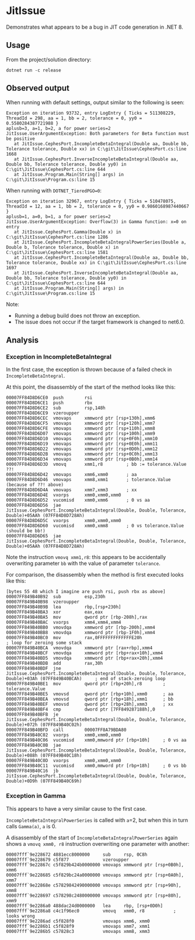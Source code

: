# JitIssue

Demonstrates what appears to be a bug in JIT code generation in .NET 8.

## Usage

From the project/solution directory:

```
dotnet run -c release
```

## Observed output

When running with default settings, output similar to the following is seen:

```
Exception on iteration 93732, entry LogEntry { Ticks = 511308229, ThreadId = 298, aa = 1, bb = 2, tolerance = 0, yy0 = 0.5580284387721988 }
aplusb=3, a=1, b=2, a for power series=2
JitIssue.UserArgumentException: Both parameters for Beta function must be positive
   at JitIssue.CephesPort.IncompleteBetaIntegral(Double aa, Double bb, Tolerance tolerance, Double xx) in C:\git\JitIssue\CephesPort.cs:line 1668
   at JitIssue.CephesPort.InverseIncompleteBetaIntegral(Double aa, Double bb, Tolerance tolerance, Double yy0) in C:\git\JitIssue\CephesPort.cs:line 644
   at JitIssue.Program.Main(String[] args) in C:\git\JitIssue\Program.cs:line 15
```

When running with `DOTNET_TieredPGO=0`:

```
Exception on iteration 32967, entry LogEntry { Ticks = 510478075, ThreadId = 12, aa = 1, bb = 2, tolerance = 0, yy0 = 0.9860168987440667 }
aplusb=1, a=0, b=1, a for power series=2
JitIssue.UserArgumentException: Overflow(3) in Gamma function: x=0 on entry
   at JitIssue.CephesPort.Gamma(Double x) in C:\git\JitIssue\CephesPort.cs:line 1286
   at JitIssue.CephesPort.IncompleteBetaIntegralPowerSeries(Double a, Double b, Tolerance tolerance, Double x) in C:\git\JitIssue\CephesPort.cs:line 1581
   at JitIssue.CephesPort.IncompleteBetaIntegral(Double aa, Double bb, Tolerance tolerance, Double xx) in C:\git\JitIssue\CephesPort.cs:line 1697
   at JitIssue.CephesPort.InverseIncompleteBetaIntegral(Double aa, Double bb, Tolerance tolerance, Double yy0) in C:\git\JitIssue\CephesPort.cs:line 644
   at JitIssue.Program.Main(String[] args) in C:\git\JitIssue\Program.cs:line 15
```

Note:
* Running a debug build does not throw an exception.
* The issue does not occur if the target framework is changed to net6.0.

## Analysis

### Exception in IncompleteBetaIntegral

In the first case, the exception is thrown because of a failed check in `IncompleteBetaIntegral`.

At this point, the disassembly of the start of the method looks like this:

```
00007FF84D8D6CE0  push        rsi
00007FF84D8D6CE1  push        rbx  
00007FF84D8D6CE2  sub         rsp,148h  
00007FF84D8D6CE9  vzeroupper  
00007FF84D8D6CEC  vmovaps     xmmword ptr [rsp+130h],xmm6  
00007FF84D8D6CF5  vmovaps     xmmword ptr [rsp+120h],xmm7  
00007FF84D8D6CFE  vmovaps     xmmword ptr [rsp+110h],xmm8  
00007FF84D8D6D07  vmovaps     xmmword ptr [rsp+100h],xmm9  
00007FF84D8D6D10  vmovaps     xmmword ptr [rsp+0F0h],xmm10  
00007FF84D8D6D19  vmovaps     xmmword ptr [rsp+0E0h],xmm11  
00007FF84D8D6D22  vmovaps     xmmword ptr [rsp+0D0h],xmm12  
00007FF84D8D6D2B  vmovaps     xmmword ptr [rsp+0C0h],xmm13  
00007FF84D8D6D34  vmovaps     xmmword ptr [rsp+0B0h],xmm14  
00007FF84D8D6D3D  vmovq       xmm1,r8         ; bb := tolerance.Value  ??!
00007FF84D8D6D42  vmovaps     xmm6,xmm0       ; aa
00007FF84D8D6D46  vmovaps     xmm8,xmm1       ; tolerance.Value (because of ??! above)
00007FF84D8D6D4A  vmovaps     xmm7,xmm3       ; xx
00007FF84D8D6D4E  vxorps      xmm0,xmm0,xmm0  
00007FF84D8D6D52  vucomisd    xmm0,xmm6       ; 0 vs aa
00007FF84D8D6D56  jae         JitIssue.CephesPort.IncompleteBetaIntegral(Double, Double, Tolerance, Double)+05AAh (07FF84D8D728Ah)  
00007FF84D8D6D5C  vxorps      xmm0,xmm0,xmm0  
00007FF84D8D6D60  vucomisd    xmm0,xmm8       ; 0 vs tolerance.Value (should be bb!)
00007FF84D8D6D65  jae         JitIssue.CephesPort.IncompleteBetaIntegral(Double, Double, Tolerance, Double)+05AAh (07FF84D8D728Ah)  
```

Note the instruction `vmovq xmm1,r8`: this appears to be accidentally overwriting parameter `bb` with the value of
parameter `tolerance`.

For comparison, the disassembly when the method is first executed looks like this:

```
[bytes 55 48 which I imagine are push rsi, push rbx as above]
00007FF849B40B92  sub         esp,230h  
00007FF849B40B98  vzeroupper  
00007FF849B40B9B  lea         rbp,[rsp+230h]  
00007FF849B40BA3  xor         eax,eax  
00007FF849B40BA5  mov         qword ptr [rbp-208h],rax  
00007FF849B40BAC  vxorps      xmm4,xmm4,xmm4  
00007FF849B40BB0  vmovdqa     xmmword ptr [rbp-200h],xmm4  
00007FF849B40BB8  vmovdqa     xmmword ptr [rbp-1F0h],xmm4  
00007FF849B40BC0  mov         rax,0FFFFFFFFFFFFFE20h                                                                                                       ; loop for zeroing some stack
00007FF849B40BCA  vmovdqa     xmmword ptr [rax+rbp],xmm4  
00007FF849B40BCF  vmovdqa     xmmword ptr [rbp+rax+10h],xmm4  
00007FF849B40BD5  vmovdqa     xmmword ptr [rbp+rax+20h],xmm4  
00007FF849B40BDB  add         rax,30h  
00007FF849B40BDF  jne         JitIssue.CephesPort.IncompleteBetaIntegral(Double, Double, Tolerance, Double)+03Ah (07FF849B40BCAh)     ; end of stack-zeroing loop
00007FF849B40BE1  mov         qword ptr [rbp+20h],r8        ; tolerance.Value
00007FF849B40BE5  vmovsd      qword ptr [rbp+10h],xmm0      ; aa
00007FF849B40BEA  vmovsd      qword ptr [rbp+18h],xmm1      ; bb
00007FF849B40BEF  vmovsd      qword ptr [rbp+28h],xmm3      ; xx
00007FF849B40BF4  cmp         dword ptr [7FF849287188h],0  
00007FF849B40BFB  je          JitIssue.CephesPort.IncompleteBetaIntegral(Double, Double, Tolerance, Double)+072h (07FF849B40C02h)  
00007FF849B40BFD  call        00007FF8A79BDA80  
00007FF849B40C02  vxorps      xmm0,xmm0,xmm0  
00007FF849B40C06  vucomisd    xmm0,mmword ptr [rbp+10h]     ; 0 vs aa
00007FF849B40C0B  jae         JitIssue.CephesPort.IncompleteBetaIntegral(Double, Double, Tolerance, Double)+088h (07FF849B40C18h)  
00007FF849B40C0D  vxorps      xmm0,xmm0,xmm0  
00007FF849B40C11  vucomisd    xmm0,mmword ptr [rbp+18h]     ; 0 vs bb
00007FF849B40C16  jb          JitIssue.CephesPort.IncompleteBetaIntegral(Double, Double, Tolerance, Double)+0D9h (07FF849B40C69h)  
```

### Exception in Gamma

This appears to have a very similar cause to the first case.

`IncompleteBetaIntegralPowerSeries` is called with `a`=2, but when this in turn calls `Gamma(a)`, `a` is 0.

A disassembly of the start of `IncompleteBetaIntegralPowerSeries` again shows a `vmovq xmm0, r8` instruction overwriting
one parameter with another:

```
00007fff`9e228672 4881ecc8000000     sub     rsp, 0C8h
00007fff`9e228679 c5f877             vzeroupper 
00007fff`9e22867c c5f829b424b0000000 vmovaps xmmword ptr [rsp+0B0h], xmm6
00007fff`9e228685 c5f829bc24a0000000 vmovaps xmmword ptr [rsp+0A0h], xmm7
00007fff`9e22868e c57829842490000000 vmovaps xmmword ptr [rsp+90h], xmm8
00007fff`9e228697 c578298c2480000000 vmovaps xmmword ptr [rsp+80h], xmm9
00007fff`9e2286a0 488dac24d0000000   lea     rbp, [rsp+0D0h]
00007fff`9e2286a8 c4c1f96ec0         vmovq   xmm0, r8           ; looks wrong
00007fff`9e2286ad c5f828f0           vmovaps xmm6, xmm0
00007fff`9e2286b1 c5f828f9           vmovaps xmm7, xmm1
00007fff`9e2286b5 c57828c3           vmovaps xmm8, xmm3
```
